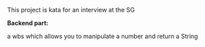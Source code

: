 This project is kata for an interview at the SG

**Backend part:**

a wbs which allows you to manipulate a number and return a String
